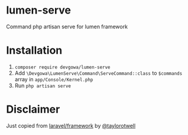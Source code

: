 # lumen-serve
Command php artisan serve for lumen framework

# Installation
1. `composer require devgowa/lumen-serve`
2. Add `\Devgowa\LumenServe\Command\ServeCommand::class` to `$commands` array in `app/Console/Kernel.php`
3. Run `php artisan serve`

# Disclaimer
Just copied from [laravel/framework](https://github.com/laravel/framework) by [@taylorotwell](https://github.com/taylorotwell)